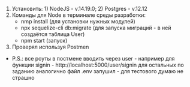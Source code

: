 1. Установить: 1) NodeJS - v.14.19.0;
               2) Postgres - v.12.12
2. Команды для Node в терминале среды разработки:
    - nmp install (для установки нужных модулей)
    - npx sequelize-cli db:migrate (для запуска миграций - в ней создаётся таблица User)
    - npm start (запуск)
3. Проверял используя Postmen

* P.S.: все роуты в постмене вводить через user - например для функции signin - http://localhost:5000/user/signin
для остальных по заданию аналогично
        файл .env запушил - для тестового думаю не страшно
